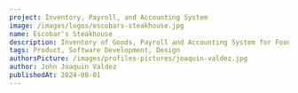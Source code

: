 ```yaml
---
project: Inventory, Payroll, and Accounting System
image: /images/logos/escobars-steakhouse.jpg
name: Escobar's Steakhouse
description: Inventory of Goods, Payroll and Accounting System for Food and Beverages.
tags: Product, Software Development, Design
authorsPicture: /images/profiles-pictures/joaquin-valdez.jpg
author: John Joaquin Valdez
publishedAt: 2024-08-01
---
```

